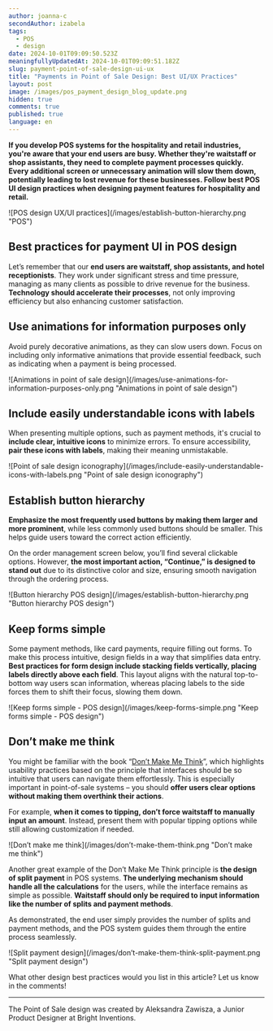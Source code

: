 ```yaml
---
author: joanna-c
secondAuthor: izabela
tags:
  - POS
  - design
date: 2024-10-01T09:09:50.523Z
meaningfullyUpdatedAt: 2024-10-01T09:09:51.182Z
slug: payment-point-of-sale-design-ui-ux
title: "Payments in Point of Sale Design: Best UI/UX Practices"
layout: post
image: /images/pos_payment_design_blog_update.png
hidden: true
comments: true
published: true
language: en
---
```

**If you develop POS systems for the hospitality and retail industries, you're aware that your end users are busy. Whether they're waitstaff or shop assistants, they need to complete payment processes quickly. Every additional screen or unnecessary animation will slow them down, potentially leading to lost revenue for these businesses. Follow best POS UI design practices when designing payment features for hospitality and retail.**

<div className="image">![POS design UX/UI practices](/images/establish-button-hierarchy.png "POS")</div>

## Best practices for payment UI in POS design

Let’s remember that our **end users are waitstaff, shop assistants, and hotel receptionists**. They work under significant stress and time pressure, managing as many clients as possible to drive revenue for the business. **Technology should accelerate their processes**, not only improving efficiency but also enhancing customer satisfaction.

## Use animations for information purposes only

Avoid purely decorative animations, as they can slow users down. Focus on including only informative animations that provide essential feedback, such as indicating when a payment is being processed.

<div className="image">![Animations in point of sale design](/images/use-animations-for-information-purposes-only.png "Animations in point of sale design")</div>

## Include easily understandable icons with labels

When presenting multiple options, such as payment methods, it's crucial to **include clear, intuitive icons** to minimize errors. To ensure accessibility, **pair these icons with labels**, making their meaning unmistakable.

<div className="image">![Point of sale design iconography](/images/include-easily-understandable-icons-with-labels.png "Point of sale design iconography")</div>

## Establish button hierarchy

**Emphasize the most frequently used buttons by making them larger and more prominent**, while less commonly used buttons should be smaller. This helps guide users toward the correct action efficiently.

On the order management screen below, you’ll find several clickable options. However, **the most important action, “Continue,” is designed to stand out** due to its distinctive color and size, ensuring smooth navigation through the ordering process.

<div className="image">![Button hierarchy POS design](/images/establish-button-hierarchy.png "Button hierarchy POS design")</div>

## Keep forms simple

Some payment methods, like card payments, require filling out forms. To make this process intuitive, design fields in a way that simplifies data entry. **Best practices for form design include stacking fields vertically, placing labels directly above each field**. This layout aligns with the natural top-to-bottom way users scan information, whereas placing labels to the side forces them to shift their focus, slowing them down.

<div className="image">![Keep forms simple - POS design](/images/keep-forms-simple.png "Keep forms simple - POS design")</div>

## Don’t make me think

You might be familiar with the book “[Don’t Make Me Think](blog/5-web-development-rules-from-dont-make-me-think-book/)”, which highlights usability practices based on the principle that interfaces should be so intuitive that users can navigate them effortlessly. This is especially important in point-of-sale systems – you should **offer users clear options without making them overthink their actions**.

For example, **when it comes to tipping, don’t force waitstaff to manually input an amount**. Instead, present them with popular tipping options while still allowing customization if needed.

<div className="image">![Don’t make me think](/images/don’t-make-them-think.png "Don’t make me think")</div>

Another great example of the Don’t Make Me Think principle is **the design of split payment** in POS systems. **The underlying mechanism should handle all the calculations** for the users, while the interface remains as simple as possible. **Waitstaff should only be required to input information like the number of splits and payment methods**.

As demonstrated, the end user simply provides the number of splits and payment methods, and the POS system guides them through the entire process seamlessly.

<div className="image">![Split payment design](/images/don’t-make-them-think-split-payment.png "Split payment design")</div>

What other design best practices would you list in this article? Let us know in the comments!

- - -

The Point of Sale design was created by Aleksandra Zawisza, a Junior Product Designer at Bright Inventions.